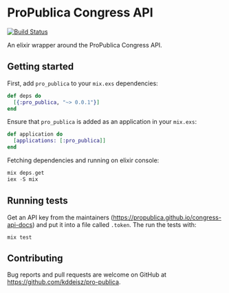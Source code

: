 # ProPublica Congress API

[![Build Status](https://travis-ci.org/kddeisz/pro-publica.svg?branch=master)](https://travis-ci.org/kddeisz/pro-publica)

An elixir wrapper around the ProPublica Congress API.

## Getting started

First, add `pro_publica` to your `mix.exs` dependencies:

```elixir
def deps do
  [{:pro_publica, "~> 0.0.1"}]
end
```

Ensure that `pro_publica` is added as an application in your `mix.exs`:

```elixir
def application do
  [applications: [:pro_publica]]
end
```

Fetching dependencies and running on elixir console:

```elixir
mix deps.get
iex -S mix
```

## Running tests

Get an API key from the maintainers (https://propublica.github.io/congress-api-docs) and put it into a file called `.token`. The run the tests with:

```
mix test
```

## Contributing

Bug reports and pull requests are welcome on GitHub at https://github.com/kddeisz/pro-publica.
